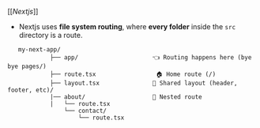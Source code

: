  [[_Nextjs_]]
  
- Nextjs uses **file system routing**, where **every folder** inside the `src` directory is a route.

```
   my-next-app/
	        ├── app/                     👈 Routing happens here (bye bye pages/)     
	        ├── route.tsx                 🏠 Home route (/)    
	        ├── layout.tsx               📐 Shared layout (header, footer, etc)/  
	        |── about/                   📁 Nested route    
	        |   └── route.tsx
	            └── contact/
	                └── route.tsx  
```
  
  
  
